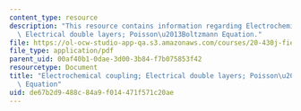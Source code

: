 ```yaml
---
content_type: resource
description: "This resource contains information regarding Electrochemical coupling;\
  \ Electrical double layers; Poisson\u2013Boltzmann Equation."
file: https://ol-ocw-studio-app-qa.s3.amazonaws.com/courses/20-430j-fields-forces-and-flows-in-biological-systems-fall-2015/de67b2d9488c84a9f014471f571c20ae_MIT20_430JF15_Lecture11.pdf
file_type: application/pdf
parent_uid: 00af40b1-0dae-3d00-3b84-f7b075853f42
resourcetype: Document
title: "Electrochemical coupling; Electrical double layers; Poisson\u2013Boltzmann\
  \ Equation"
uid: de67b2d9-488c-84a9-f014-471f571c20ae
---
```

